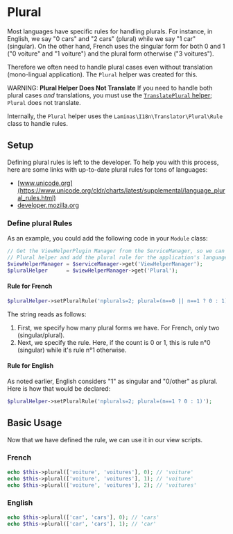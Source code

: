 # Plural

Most languages have specific rules for handling plurals. For instance, in
English, we say "0 cars" and "2 cars" (plural) while we say "1 car" (singular).
On the other hand, French uses the singular form for both 0 and 1 ("0 voiture"
and "1 voiture") and the plural form otherwise ("3 voitures").

Therefore we often need to handle plural cases even without translation
(mono-lingual application). The `Plural` helper was created for this.

WARNING: **Plural Helper Does Not Translate**
If you need to handle both plural cases *and* translations, you must use the [`TranslatePlural` helper](translate-plural.md); `Plural` does not translate.

Internally, the `Plural` helper uses the `Laminas\I18n\Translator\Plural\Rule` class to handle rules.

## Setup

Defining plural rules is left to the developer. To help you with this process,
here are some links with up-to-date plural rules for tons of languages:

- [www.unicode.org](https://www.unicode.org/cldr/charts/latest/supplemental/language_plural_rules.html)
- [developer.mozilla.org](https://developer.mozilla.org/en-US/docs/Mozilla/Localization/Localization_and_Plurals)

### Define plural Rules

As an example, you could add the following code in your
`Module` class:

```php
// Get the ViewHelperPlugin Manager from the ServiceManager, so we can fetch the
// Plural helper and add the plural rule for the application's language:
$viewHelperManager = $serviceManager->get('ViewHelperManager');
$pluralHelper      = $viewHelperManager->get('Plural');
```

#### Rule for French

```php
$pluralHelper->setPluralRule('nplurals=2; plural=(n==0 || n==1 ? 0 : 1)');
```

The string reads as follows:

1. First, we specify how many plural forms we have. For French, only two (singular/plural).
2. Next, we specify the rule. Here, if the count is 0 or 1, this is rule n°0
   (singular) while it's rule n°1 otherwise.

#### Rule for English

As noted earlier, English considers "1" as singular and "0/other" as plural.
Here is how that would be declared:

```php
$pluralHelper->setPluralRule('nplurals=2; plural=(n==1 ? 0 : 1)');
```

## Basic Usage

Now that we have defined the rule, we can use it in our view scripts.

### French

```php
echo $this->plural(['voiture', 'voitures'], 0); // 'voiture'
echo $this->plural(['voiture', 'voitures'], 1); // 'voiture'
echo $this->plural(['voiture', 'voitures'], 2); // 'voitures'
```

### English

```php
echo $this->plural(['car', 'cars'], 0); // 'cars'
echo $this->plural(['car', 'cars'], 1); // 'car'
```
